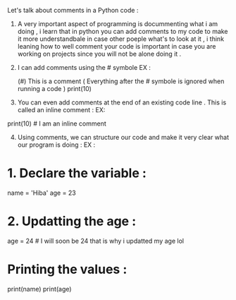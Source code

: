 Let's talk about comments in a Python code :

1. A very important aspect of programming is docummenting what i am doing , i learn that in python you can add comments to my code to make it more understandbale in case other poeple what's to look at it , i think leaning how to well comment your code is important in case you are working on projects since you will not be alone doing it .

2. I can add comments using the # symbole 
EX : 

   (#) This is a comment  ( Everything after the # symbole is ignored when running a code )
print(10)

3. You can even add comments at the end of an existing code line . This is called an inline comment :
EX: 

print(10) # I am an inline comment 

4. Using comments, we can structure our code and make it very clear what our program is doing :
EX : 

# 1. Declare the variable :

name = 'Hiba' 
age = 23

# 2. Updatting the age :

age = 24   # I will soon be 24 that is why i updatted my age lol

# Printing the values :

print(name)
print(age)


